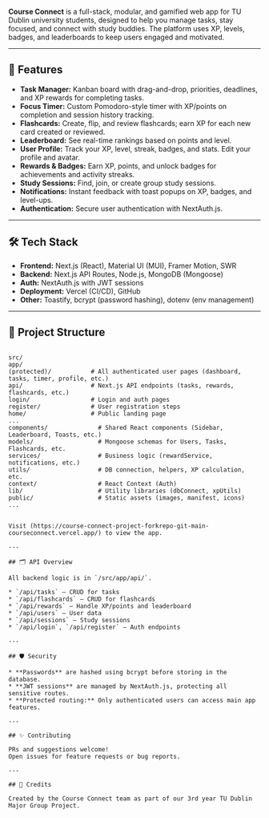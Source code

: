 **Course Connect** is a full-stack, modular, and gamified web app for TU Dublin university students, designed to help you manage tasks, stay focused, and connect with study buddies. The platform uses XP, levels, badges, and leaderboards to keep users engaged and motivated.

---

## 🚀 Features

- **Task Manager:** Kanban board with drag-and-drop, priorities, deadlines, and XP rewards for completing tasks.
- **Focus Timer:** Custom Pomodoro-style timer with XP/points on completion and session history tracking.
- **Flashcards:** Create, flip, and review flashcards; earn XP for each new card created or reviewed.
- **Leaderboard:** See real-time rankings based on points and level.
- **User Profile:** Track your XP, level, streak, badges, and stats. Edit your profile and avatar.
- **Rewards & Badges:** Earn XP, points, and unlock badges for achievements and activity streaks.
- **Study Sessions:** Find, join, or create group study sessions.
- **Notifications:** Instant feedback with toast popups on XP, badges, and level-ups.
- **Authentication:** Secure user authentication with NextAuth.js.

---

## 🛠️ Tech Stack

- **Frontend:** Next.js (React), Material UI (MUI), Framer Motion, SWR
- **Backend:** Next.js API Routes, Node.js, MongoDB (Mongoose)
- **Auth:** NextAuth.js with JWT sessions
- **Deployment:** Vercel (CI/CD), GitHub
- **Other:** Toastify, bcrypt (password hashing), dotenv (env management)

---

## 📁 Project Structure

```

src/
app/
(protected)/           # All authenticated user pages (dashboard, tasks, timer, profile, etc.)
api/                   # Next.js API endpoints (tasks, rewards, flashcards, etc.)
login/                 # Login and auth pages
register/              # User registration steps
home/                  # Public landing page
...
components/              # Shared React components (Sidebar, Leaderboard, Toasts, etc.)
models/                  # Mongoose schemas for Users, Tasks, Flashcards, etc.
services/                # Business logic (rewardService, notifications, etc.)
utils/                   # DB connection, helpers, XP calculation, etc.
context/                 # React Context (Auth)
lib/                     # Utility libraries (dbConnect, xpUtils)
public/                  # Static assets (images, manifest, icons)
...


Visit (https://course-connect-project-forkrepo-git-main-courseconnect.vercel.app/) to view the app.

---

## 🗂️ API Overview

All backend logic is in `/src/app/api/`.

* `/api/tasks` — CRUD for tasks
* `/api/flashcards` — CRUD for flashcards
* `/api/rewards` — Handle XP/points and leaderboard
* `/api/users` — User data
* `/api/sessions` — Study sessions
* `/api/login`, `/api/register` — Auth endpoints

---

## 🛡️ Security

* **Passwords** are hashed using bcrypt before storing in the database.
* **JWT sessions** are managed by NextAuth.js, protecting all sensitive routes.
* **Protected routing:** Only authenticated users can access main app features.

---

## ✨ Contributing

PRs and suggestions welcome!
Open issues for feature requests or bug reports.

---

## 📝 Credits

Created by the Course Connect team as part of our 3rd year TU Dublin Major Group Project.

